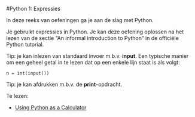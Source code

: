 #Python 1: Expressies

In deze reeks van oefeningen ga je aan de slag met Python.

Je gebruikt expressies in Python. Je kan deze oefening oplossen na het lezen van de sectie “An informal introduction to Python” in de officiële Python tutorial.

Tip: je kan inlezen van standaard invoer m.b.v. **input**. Een typische manier om een geheel getal in te lezen dat op een enkele lijn staat is als volgt:

    n = int(input())

Tip: je kan afdrukken m.b.v. de **print**-opdracht.

Te lezen: 
* [Using Python as a Calculator](https://docs.python.org/3.7/tutorial/introduction.html#using-python-as-a-calculator)
